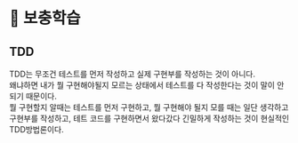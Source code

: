 # 🔸 보충학습

## TDD

TDD는 무조건 테스트를 먼저 작성하고 실제 구현부를 작성하는 것이 아니다. \
왜냐하면 내가 뭘 구현해야될지 모르는 상태에서 테스트를 다 작성한다는 것이 말이 안되기 때문이다.\
뭘 구현할지 알때는 테스트를 먼저 구현하고, 뭘 구현해야 될지 모를 때는 일단 생각하고 구현부를 작성하고, 테트 코드를 구현하면서 왔다갔다 긴밀하게 작성하는 것이 현실적인 TDD방법론이다.
